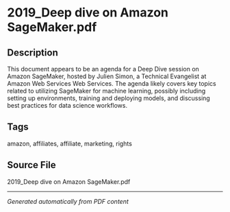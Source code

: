 # 2019_Deep dive on Amazon SageMaker.pdf

## Description
This document appears to be an agenda for a Deep Dive session on Amazon SageMaker, hosted by Julien Simon, a Technical Evangelist at Amazon Web Services Web Services. The agenda likely covers key topics related to utilizing SageMaker for machine learning, possibly including setting up environments, training and deploying models, and discussing best practices for data science workflows.
## Tags
amazon, affiliates, affiliate, marketing, rights

## Source File
2019_Deep dive on Amazon SageMaker.pdf

---
*Generated automatically from PDF content*

